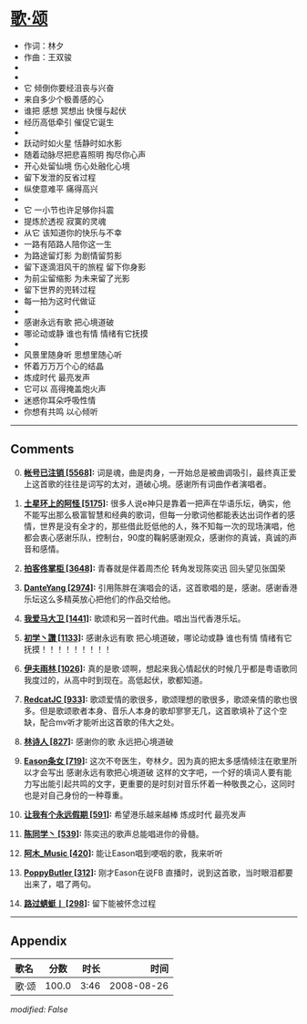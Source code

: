 # [歌·颂](https://music.163.com/song?id=64874)

* 作词：林夕
* 作曲：王双骏
*
*
* 它 倾倒你要经沮丧与兴奋
* 来自多少个极善感的心
* 谁把 感想 冥想出 快慢与起伏
* 经历高低牵引 催促它诞生
* 
* 跃动时如火星 恬静时如水影
* 随着动脉尽把悲喜照明 掏尽你心声
* 开心处留仙境 伤心处融化心境
* 留下发泄的反省过程
* 纵使意难平  痛得高兴
* 
* 它 一小节也许足够你抖震
* 提炼於透视 寂寞的灵魂
* 从它 该知道你的快乐与不幸
* 一路有陌路人陪你这一生
* 为路途留灯影 为剧情留剪影
* 留下逐滴泪风干的旅程  留下你身影
* 为前尘留缩影 为未来留了光影
* 留下世界的兜转过程
* 每一拍为这时代做证
* 
* 感谢永远有歌 把心境道破
* 哪论动或静 谁也有情 情绪有它抚摸
* 
* 风景里随身听 思想里随心听
* 怀着万万万个心的结晶
* 炼成时代 最亮发声
* 它可以 高得掩盖炮火声
* 迷惑你耳朵呼吸性情
* 你想有共鸣 以心倾听


---

## Comments
0. **[帐号已注销 \[5568\]](https://music.163.com/#/user/home?id=17489074):** 词是魂，曲是肉身，一开始总是被曲调吸引，最终真正爱上这首歌的往往是词写的太对，道破心境。感谢所有词曲作者演唱者。

1. **[土星环上的阿怪 \[5175\]](https://music.163.com/#/user/home?id=76966052):** 很多人说e神只是靠着一把声在华语乐坛，确实，他不能写出那么极富智慧和经典的歌词，但每一分歌词他都能表达出词作者的感情，世界是没有全才的，那些借此贬低他的人，殊不知每一次的现场演唱，他都会衷心感谢乐队，控制台，90度的鞠躬感谢观众，感谢你的真诚，真诚的声音和感情。

2. **[拍客佟掌柜 \[3648\]](https://music.163.com/#/user/home?id=79761102):** 青春就是伴着周杰伦 转角发现陈奕迅 回头望见张国荣

3. **[DanteYang \[2974\]](https://music.163.com/#/user/home?id=47785580):** 引用陈胖在演唱会的话，这首歌唱的是，感谢。感谢香港乐坛这么多精英放心把他们的作品交给他。

4. **[我爱马大卫 \[1441\]](https://music.163.com/#/user/home?id=15706857):**   歌颂和另一首时代曲。唱出当代香港乐坛。

5. **[初学丶讚 \[1133\]](https://music.163.com/#/user/home?id=34226686):** 感谢永远有歌 把心境道破，哪论动或静 谁也有情 情绪有它抚摸！！！！！！！！！

6. **[伊夫雨林 \[1026\]](https://music.163.com/#/user/home?id=34572805):** 真的是歌·颂啊，想起来我心情起伏的时候几乎都是粤语歌同我度过的，从高中时到现在。高低起伏，歌都知道。

7. **[RedcatJC \[933\]](https://music.163.com/#/user/home?id=48349469):** 歌颂爱情的歌很多，歌颂理想的歌很多，歌颂亲情的歌也很多。但是歌颂歌者本身、音乐人本身的歌却寥寥无几，这首歌填补了这个空缺，配合mv听才能听出这首歌的伟大之处。

8. **[林诗人 \[827\]](https://music.163.com/#/user/home?id=8915323):** 感谢你的歌 永远把心境道破

9. **[Eason条女 \[719\]](https://music.163.com/#/user/home?id=50142286):** 这次不夸医生，夸林夕。因为真的把太多感情倾注在歌里所以才会写出 感谢永远有歌把心境道破 这样的文字吧，一个好的填词人要有能力写出能引起共鸣的文字，更重要的是时刻对音乐怀着一种敬畏之心，这同时也是对自己身份的一种尊重。

10. **[让我有个永远假期 \[591\]](https://music.163.com/#/user/home?id=12752735):** 希望港乐越来越棒 炼成时代 最亮发声

11. **[陈同学丶 \[539\]](https://music.163.com/#/user/home?id=76911156):** 陈奕迅的歌声总能唱进你的骨髓。

12. **[阿木_Music \[420\]](https://music.163.com/#/user/home?id=256435882):** 能让Eason唱到哽咽的歌，我来听听

13. **[PoppyButler \[312\]](https://music.163.com/#/user/home?id=98032305):** 刚才Eason在说FB 直播时，说到这首歌，当时眼泪都要出来了，唱了两句。

14. **[路过蜻蜓丨 \[298\]](https://music.163.com/#/user/home?id=65961713):** 留下能被怀念过程



---

## Appendix

|歌名|分数|时长|时间|
|:---|:---:|---:|---:|
|歌·颂|100.0|3:46|2008-08-26

*modified: False*